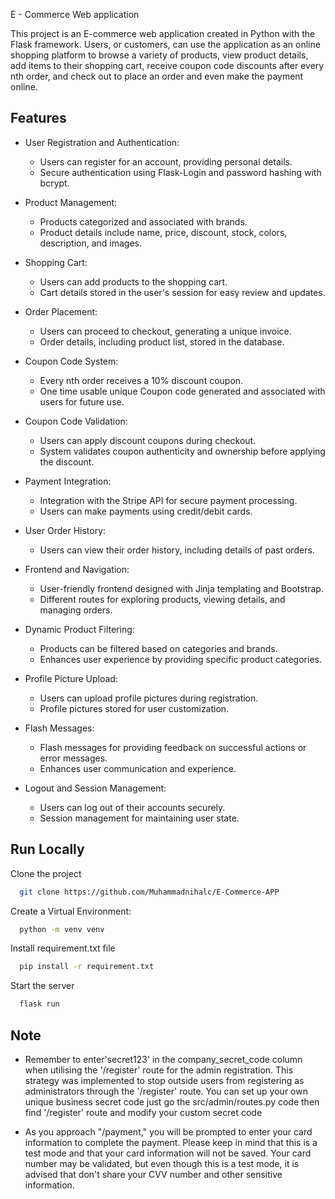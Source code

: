 
E - Commerce Web application

This project is an E-commerce web application created in Python with the Flask framework. Users, or customers, can use the application as an online shopping platform to browse a variety of products, view product details, add items to their shopping cart, receive coupon code discounts after every nth order, and check out to place an order and even make the payment online.


## Features


- User Registration and Authentication:
   - Users can register for an account, providing personal details.
   - Secure authentication using Flask-Login and password hashing with bcrypt.

- Product Management:
   - Products categorized and associated with brands.
   - Product details include name, price, discount, stock, colors, description, and images.

- Shopping Cart:
   - Users can add products to the shopping cart.
   - Cart details stored in the user's session for easy review and updates.

- Order Placement:
   - Users can proceed to checkout, generating a unique invoice.
   - Order details, including product list, stored in the database.

- Coupon Code System:
   - Every nth order receives a 10% discount coupon.
   - One time usable unique Coupon code generated and associated with users for future use.

- Coupon Code Validation:
   - Users can apply discount coupons during checkout.
   - System validates coupon authenticity and ownership before applying the discount.

- Payment Integration:
   - Integration with the Stripe API for secure payment processing.
   - Users can make payments using credit/debit cards.

- User Order History:
   - Users can view their order history, including details of past orders.

- Frontend and Navigation:
   - User-friendly frontend designed with Jinja templating and Bootstrap.
   - Different routes for exploring products, viewing details, and managing orders.

- Dynamic Product Filtering:
    - Products can be filtered based on categories and brands.
    - Enhances user experience by providing specific product categories.

- Profile Picture Upload:
    - Users can upload profile pictures during registration.
    - Profile pictures stored for user customization.

- Flash Messages:
    - Flash messages for providing feedback on successful actions or error messages.
    - Enhances user communication and experience.

- Logout and Session Management:
    - Users can log out of their accounts securely.
    - Session management for maintaining user state.
    
## Run Locally

Clone the project

```bash
  git clone https://github.com/Muhammadnihalc/E-Commerce-APP
```

Create a Virtual Environment:

```bash
  python -m venv venv
```

Install requirement.txt file

```bash
  pip install -r requirement.txt

```

Start the server

```bash
  flask run

```


## Note

- Remember to enter'secret123' in the company_secret_code column when utilising the '/register' route for the admin registration. This strategy was implemented to stop outside users from registering as administrators through the '/register' route. You can set up your own unique business secret code just go the src/admin/routes.py code then find '/register' route and modify your custom secret code


-  As you approach "/payment," you will be prompted to enter your card information to complete the payment. Please keep in mind that this is a test mode and that your card information will not be saved. Your card number may be validated, but even though this is a test mode, it is advised that don't share your CVV number and other sensitive information.

 
